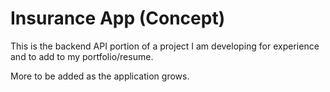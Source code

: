 # Insurance App (Concept)

This is the backend API portion of a project I am developing for experience and to add to my portfolio/resume.

More to be added as the application grows.


